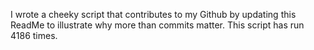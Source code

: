 I wrote a cheeky script that contributes to my Github by updating this ReadMe to illustrate why more than commits matter. This script has run 4186 times.